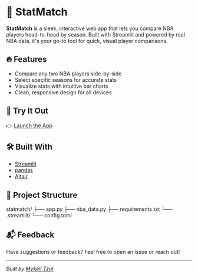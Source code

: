 # 🏀 StatMatch

**StatMatch** is a sleek, interactive web app that lets you compare NBA players head-to-head by season. Built with Streamlit and powered by real NBA data, it's your go-to tool for quick, visual player comparisons.

## 🔥 Features

- Compare any two NBA players side-by-side
- Select specific seasons for accurate stats
- Visualize stats with intuitive bar charts
- Clean, responsive design for all devices

## 🚀 Try It Out

👉 [Launch the App](https://statmatch.streamlit.app)

## 🛠️ Built With

- [Streamlit](https://streamlit.io/)
- [pandas](https://pandas.pydata.org/)
- [Altair](https://altair-viz.github.io/)

## 📂 Project Structure

statmatch/ ├── app.py ├── nba_data.py ├── requirements.txt └── .streamlit/ └── config.toml


## 📬 Feedback

Have suggestions or feedback? Feel free to open an issue or reach out!

---

*Built by [Mykeil Tzul](https://github.com/Mykeil-tzul)*
